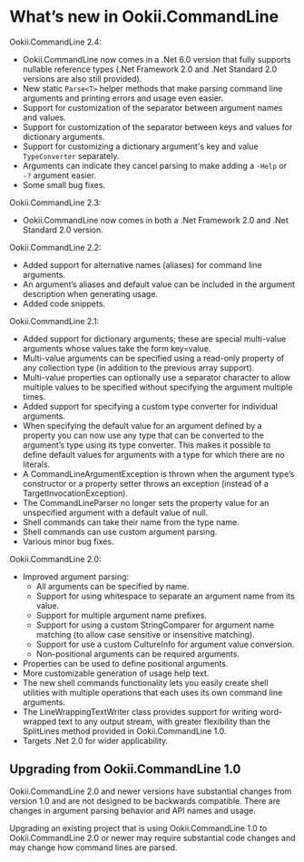 # What’s new in Ookii.CommandLine

Ookii.CommandLine 2.4:

* Ookii.CommandLine now comes in a .Net 6.0 version that fully supports nullable reference types
(.Net Framework 2.0 and .Net Standard 2.0 versions are also still provided).
* New static `Parse<T>` helper methods that make parsing command line arguments and printing
errors and usage even easier.
* Support for customization of the separator between argument names and values.
* Support for customization of the separator between keys and values for dictionary arguments.
* Support for customizing a dictionary argument's key and value `TypeConverter` separately.
* Arguments can indicate they cancel parsing to make adding a `-Help` or `-?` argument easier.
* Some small bug fixes.

Ookii.CommandLine 2.3:

* Ookii.CommandLine now comes in both a .Net Framework 2.0 and .Net Standard 2.0 version.

Ookii.CommandLine 2.2:

* Added support for alternative names (aliases) for command line arguments.
* An argument’s aliases and default value can be included in the argument description when generating usage.
* Added code snippets.

Ookii.CommandLine 2.1:

* Added support for dictionary arguments; these are special multi-value arguments whose values take the form key=value.
* Multi-value arguments can be specified using a read-only property of any collection type (in addition to the previous array support).
* Multi-value properties can optionally use a separator character to allow multiple values to be specified without specifying the argument multiple times.
* Added support for specifying a custom type converter for individual arguments.
* When specifying the default value for an argument defined by a property you can now use any type that can be converted to the argument’s type using its type converter. This makes it possible to define default values for arguments with a type for which there are no literals.
* A CommandLineArgumentException is thrown when the argument type’s constructor or a property setter throws an exception (instead of a TargetInvocationException).
* The CommandLineParser no longer sets the property value for an unspecified argument with a default value of null.
* Shell commands can take their name from the type name.
* Shell commands can use custom argument parsing.
* Various minor bug fixes.

Ookii.CommandLine 2.0:

* Improved argument parsing:
  * All arguments can be specified by name.
  * Support for using whitespace to separate an argument name from its value.
  * Support for multiple argument name prefixes.
  * Support for using a custom StringComparer for argument name matching (to allow case sensitive or insensitive matching).
  * Support for use a custom CultureInfo for argument value conversion.
  * Non-positional arguments can be required arguments.
* Properties can be used to define positional arguments.
* More customizable generation of usage help text.
* The new shell commands functionality lets you easily create shell utilities with multiple operations that each uses its own command line arguments.
* The LineWrappingTextWriter class provides support for writing word-wrapped text to any output stream, with greater flexibility than the SplitLines method provided in Ookii.CommandLine 1.0.
* Targets .Net 2.0 for wider applicability.

## Upgrading from Ookii.CommandLine 1.0

Ookii.CommandLine 2.0 and newer versions have substantial changes from version 1.0 and are not designed to be backwards compatible. There are changes in argument parsing behavior and API names and usage.

Upgrading an existing project that is using Ookii.CommandLine 1.0 to Ookii.CommandLine 2.0 or newer may require substantial code changes and may change how command lines are parsed.
